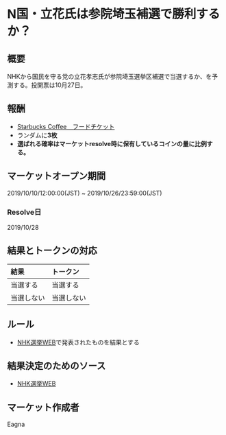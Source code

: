 # N国・立花氏は参院埼玉補選で勝利するか？

## 概要

NHKから国民を守る党の立花孝志氏が参院埼玉選挙区補選で当選するか、を予測する。投開票は10月27日。

## 報酬

- [Starbucks Coffee　フードチケット](https://giftee.co/gifts/detail/1102/sku/1535)
- ランダムに**3枚**
- **選ばれる確率はマーケットresolve時に保有しているコインの量に比例する。**

## マーケットオープン期間

2019/10/10/12:00:00(JST) ~ 2019/10/26/23:59:00(JST)

### Resolve日

2019/10/28

## 結果とトークンの対応

| 結果 | トークン |
|:---|:---|
| 当選する | 当選する |
| 当選しない | 当選しない |

## ルール

- [NHK選挙WEB](https://www.nhk.or.jp/senkyo/)で発表されたものを結果とする

## 結果決定のためのソース

- [NHK選挙WEB](https://www.nhk.or.jp/senkyo/)

## マーケット作成者

Eagna